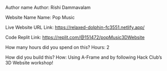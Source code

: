 Author name
Author: Rishi Dammavalam

Website Name
Name: Pop Music

Live Website URL
Link: https://relaxed-dolphin-fc3551.netlify.app/

Code
Replit Link: https://replit.com/@151472/popMusic3DWebsite

How many hours did you spend on this?
Hours: 2

How did you build this?
How: Using A-Frame and by following Hack Club’s 3D Website workshop!
